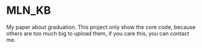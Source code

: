 # MLN_KB
My paper about graduation.
This project only show the core code, because others are too much big to upload them, if you care this, you can contact me.  

